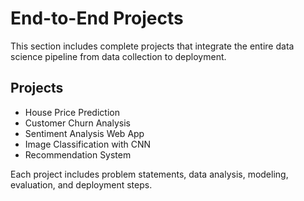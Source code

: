 # End-to-End Projects

This section includes complete projects that integrate the entire data science pipeline from data collection to deployment.

## Projects
- House Price Prediction
- Customer Churn Analysis
- Sentiment Analysis Web App
- Image Classification with CNN
- Recommendation System

Each project includes problem statements, data analysis, modeling, evaluation, and deployment steps.
